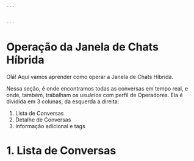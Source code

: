 ```yaml
---


---
```


<h1 id="operação-da-janela-de-chats-híbrida">Operação da Janela de Chats Híbrida</h1>
<p>Olá! Aqui vamos aprender como operar a Janela de Chats Híbrida.</p>
<p>Nessa seção, é onde encontramos todas as conversas em tempo real, e onde, também, trabalham os usuários com perfil de Operadores. Ela é dividida em 3 colunas, da esquerda a direita:</p>
<ol>
<li>Lista de Conversas</li>
<li>Detalhe de Conversas</li>
<li>Informação adicional e tags</li>
</ol>
<h1 id="lista-de-conversas">1. Lista de Conversas</h1>

<!--stackedit_data:
eyJoaXN0b3J5IjpbODUxNDA5MDk4XX0=
-->
